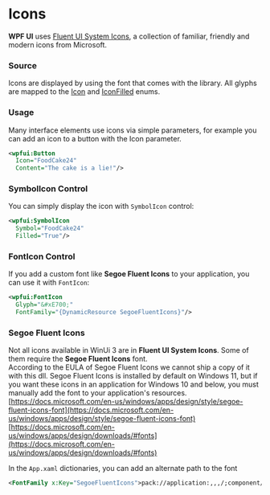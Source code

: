 # Icons
**WPF UI** uses [Fluent UI System Icons](https://github.com/microsoft/fluentui-system-icons), a collection of familiar, friendly and modern icons from Microsoft.  

### Source
Icons are displayed by using the font that comes with the library. All glyphs are mapped to the [Icon](https://github.com/lepoco/wpfui/blob/main/WPFUI/Common/Icon.cs) and [IconFilled](https://github.com/lepoco/wpfui/blob/main/WPFUI/Common/IconFilled.cs) enums.

### Usage
Many interface elements use icons via simple parameters, for example you can add an icon to a button with the Icon parameter.
```xml
<wpfui:Button
  Icon="FoodCake24"
  Content="The cake is a lie!"/>
```

### SymbolIcon Control
You can simply display the icon with `SymbolIcon` control:
```xml
<wpfui:SymbolIcon
  Symbol="FoodCake24"
  Filled="True"/>
```

### FontIcon Control
If you add a custom font like **Segoe Fluent Icons** to your application, you can use it with `FontIcon`:
```xml
<wpfui:FontIcon
  Glyph="&#xE700;"
  FontFamily="{DynamicResource SegoeFluentIcons}"/>
```

### Segoe Fluent Icons
Not all icons available in WinUi 3 are in **Fluent UI System Icons**. Some of them require the **Segoe Fluent Icons** font.  
According to the EULA of Segoe Fluent Icons we cannot ship a copy of it with this dll. Segoe Fluent Icons is installed by default on Windows 11, but if you want these icons in an application for Windows 10 and below, you must manually add the font to your application's resources.  
[https://docs.microsoft.com/en-us/windows/apps/design/style/segoe-fluent-icons-font](https://docs.microsoft.com/en-us/windows/apps/design/style/segoe-fluent-icons-font)  
[https://docs.microsoft.com/en-us/windows/apps/design/downloads/#fonts](https://docs.microsoft.com/en-us/windows/apps/design/downloads/#fonts)

In the `App.xaml` dictionaries, you can add an alternate path to the font
```XML
<FontFamily x:Key="SegoeFluentIcons">pack://application:,,,/;component/Fonts/#Segoe Fluent Icons</FontFamily>
```